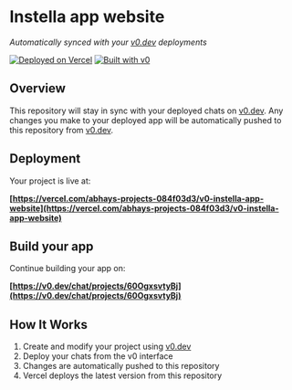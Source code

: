 # Instella app website

*Automatically synced with your [v0.dev](https://v0.dev) deployments*

[![Deployed on Vercel](https://img.shields.io/badge/Deployed%20on-Vercel-black?style=for-the-badge&logo=vercel)](https://vercel.com/abhays-projects-084f03d3/v0-instella-app-website)
[![Built with v0](https://img.shields.io/badge/Built%20with-v0.dev-black?style=for-the-badge)](https://v0.dev/chat/projects/60OgxsvtyBj)

## Overview

This repository will stay in sync with your deployed chats on [v0.dev](https://v0.dev).
Any changes you make to your deployed app will be automatically pushed to this repository from [v0.dev](https://v0.dev).

## Deployment

Your project is live at:

**[https://vercel.com/abhays-projects-084f03d3/v0-instella-app-website](https://vercel.com/abhays-projects-084f03d3/v0-instella-app-website)**

## Build your app

Continue building your app on:

**[https://v0.dev/chat/projects/60OgxsvtyBj](https://v0.dev/chat/projects/60OgxsvtyBj)**

## How It Works

1. Create and modify your project using [v0.dev](https://v0.dev)
2. Deploy your chats from the v0 interface
3. Changes are automatically pushed to this repository
4. Vercel deploys the latest version from this repository
